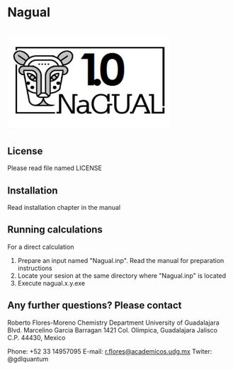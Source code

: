 # Nagual

# <img src="https://github.com/felipelewyee/Nagual/blob/master/logoNGL.jpg" class="center">

## License

 Please read file named LICENSE

## Installation

 Read installation chapter in the manual

## Running calculations

 For a direct calculation

  1) Prepare an input named "Nagual.inp". Read the manual for 
     preparation instructions
  2) Locate your sesion at the same directory where "Nagual.inp" is located
  3) Execute nagual.x.y.exe

## Any further questions? Please contact

 Roberto Flores-Moreno
 Chemistry Department
 University of Guadalajara
 Blvd. Marcelino Garcia Barragan 1421
 Col. Olimpica, Guadalajara Jalisco
 C.P. 44430, Mexico

 Phone: +52 33 14957095
 E-mail: r.flores@academicos.udg.mx
 Twiter: @gdlquantum 
